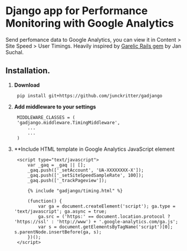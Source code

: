 # Django app for Performance Monitoring with Google Analytics

Send perfomance data to Google Analytics, you can view it in Content > Site Speed > User Timings.
Heavily inspired by <a href="https://github.com/jsuchal/garelic">Garelic Rails gem</a> by Jan Suchal.

## Installation.

1. **Download**
    
        pip install git+https://github.com/junckritter/gadjango

2. **Add middleware to your settings**
    
        MIDDLEWARE_CLASSES = (
        'gadjango.middleware.TimingMiddleware',
            ...
            ...
        )    
    
3. **Include HTML template in Google Analytics JavaScript element 
    
        <script type="text/javascript">
            var _gaq = _gaq || [];
            _gaq.push(['_setAccount', 'UA-XXXXXXXX-X']);
            _gaq.push(['_setSiteSpeedSampleRate', 100]);
            _gaq.push(['_trackPageview']);

            {% include "gadjango/timing.html" %}

            (function() {
                var ga = document.createElement('script'); ga.type = 'text/javascript'; ga.async = true;
                ga.src = ('https:' == document.location.protocol ? 'https://ssl' : 'http://www') + '.google-analytics.com/ga.js';
                var s = document.getElementsByTagName('script')[0]; s.parentNode.insertBefore(ga, s);
            })();
        </script>

